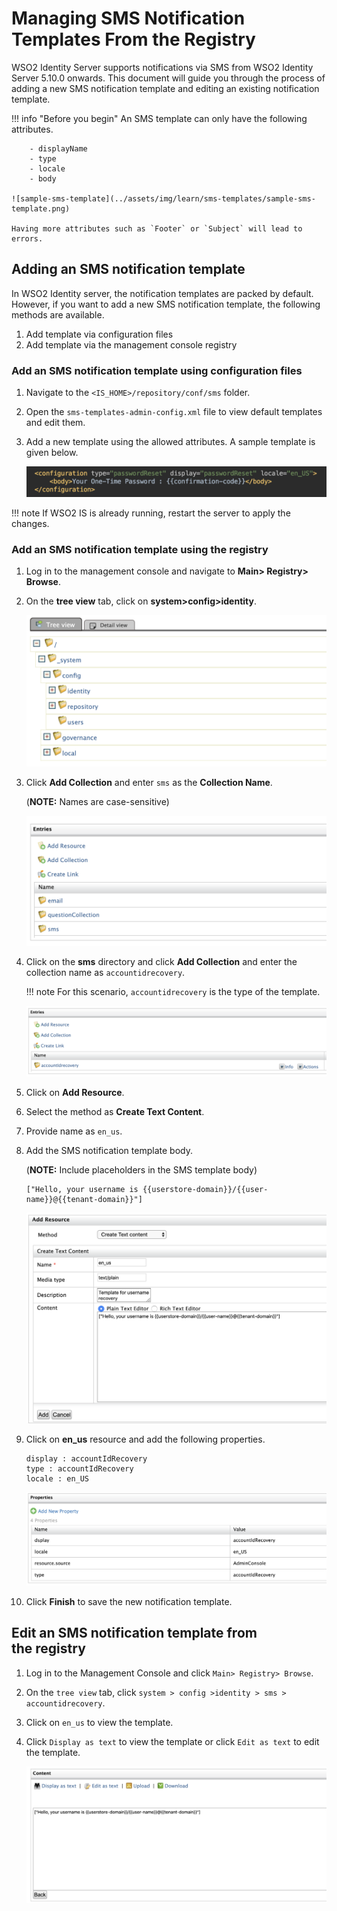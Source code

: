 # Managing SMS Notification Templates From the Registry

WSO2 Identity Server supports notifications via SMS from WSO2 Identity Server 5.10.0 onwards. This document will 
guide you through the process of adding a new SMS notification template and editing an existing notification template. 

!!! info "Before you begin" 
    An SMS template can only have the following attributes. 
    
        - displayName
        - type
        - locale
        - body
    
    ![sample-sms-template](../assets/img/learn/sms-templates/sample-sms-template.png)    
        
    Having more attributes such as `Footer` or `Subject` will lead to errors.
    
## Adding an SMS notification template

In WSO2 Identity server, the notification templates are packed by default. However, if you want to add a new SMS 
notification template, the following methods are available.

1. Add template via configuration files
2. Add template via the management console registry

### Add an SMS notification template using configuration files

1. Navigate to the `<IS_HOME>/repository/conf/sms` folder.

2. Open the `sms-templates-admin-config.xml` file to view default templates and edit them.

3. Add a new template using the allowed attributes. A sample template is given below.

     ![sample-sms-template](../assets/img/learn/sms-templates/sample-sms-template.png)   

!!! note
    If WSO2 IS is already running, restart the server to apply the changes.       
     
### Add an SMS notification template using the registry

1. Log in to the management console and navigate to **Main> Registry> Browse**.

2. On the **tree view** tab, click on **system>config>identity**.     

    ![config-identity](../assets/img/learn/sms-templates/config-identity.png)  

3. Click **Add Collection** and enter `sms` as the **Collection Name**.
    
    (**NOTE:** Names are case-sensitive)   
    
    ![add-sms-collection](../assets/img/learn/sms-templates/add-sms-collection.png)     
    
4. Click on the **sms** directory and click **Add Collection** and enter the collection name as `accountidrecovery`. 

    !!! note
        For this scenario, `accountidrecovery` is the type of the template.
    
    ![add-collection-for-type](../assets/img/learn/sms-templates/add-collection-for-type.png)  
    
5. Click on **Add Resource**.

6. Select the method as **Create Text Content**.

7. Provide name as `en_us`.

8. Add the SMS notification template body.

    (**NOTE:** Include placeholders in the SMS template body)
    
    ```
    ["Hello, your username is {{userstore-domain}}/{{user-name}}@{{tenant-domain}}"]
    ```
    
    ![add-resource-object](../assets/img/learn/sms-templates/add-resource-object.png) 
    
9. Click on **en_us** resource and add the following properties.

    ```
    display : accountIdRecovery
    type : accountIdRecovery
    locale : en_US
    ```
    ![resource-properties](../assets/img/learn/sms-templates/resource-properties.png)
    
10. Click **Finish** to save the new notification template.


## Edit an SMS notification template from the registry

1. Log in to the Management Console and click `Main> Registry> Browse`.

2. On the `tree view` tab, click `system > config >identity > sms > accountidrecovery`.

3. Click on `en_us` to view the template.

4. Click `Display as text` to view the template or click `Edit as text` to edit the template.

    ![edit-notification-template](../assets/img/learn/sms-templates/edit-notification-template.png)
        
